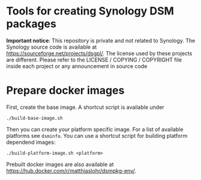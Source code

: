 # Tools for creating Synology DSM packages

**Important notice**: This repository is private and not related to Synology.
The Synology source code is available at https://sourceforge.net/projects/dsgpl/.
The license used by these projects are different. Please refer to the
LICENSE / COPYING / COPYRIGHT file inside each project or any announcement in source code


# Prepare docker images

First, create the base image. A shortcut script is available under
```
./build-base-image.sh
```

Then you can create your platform specific image.
For a list of available platforms see ```dsminfo```.
You can use a shortcut script for building platform dependend images:
```
./build-platform-image.sh <platform>
```

Prebuilt docker images are also available at https://hub.docker.com/r/matthiaslohr/dsmpkg-env/.



